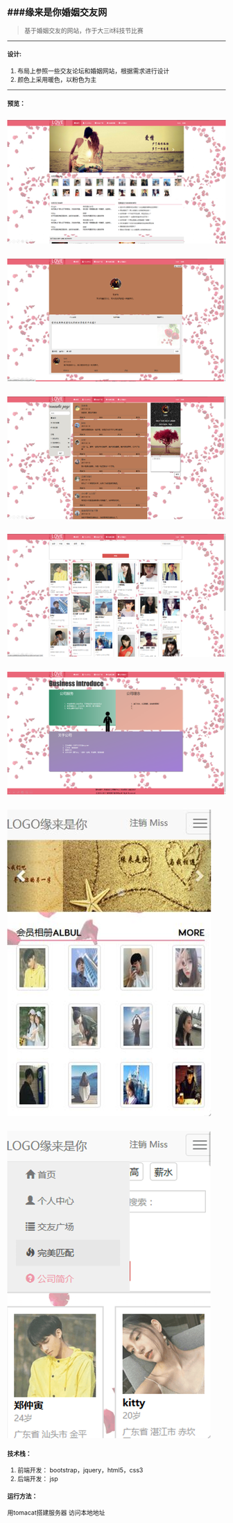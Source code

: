 ###缘来是你婚姻交友网
---
> 基于婚姻交友的网站，作于大三it科技节比赛
---
#### 设计:
1. 布局上参照一些交友论坛和婚姻网站，根据需求进行设计
2. 颜色上采用暖色，以粉色为主
---
#### 预览：
![avatar](https://github.com/xianyusPadding/javaWeb-yuanlaishini/blob/master/WebContent/images/intro1.jpg)
---
![avatar](https://github.com/xianyusPadding/javaWeb-yuanlaishini/blob/master/WebContent/images/intro2.jpg)
---
![avatar](https://github.com/xianyusPadding/javaWeb-yuanlaishini/blob/master/WebContent/images/intro3.jpg)
---
![avatar](https://github.com/xianyusPadding/javaWeb-yuanlaishini/blob/master/WebContent/images/intro4.jpg)
---
![avatar](https://github.com/xianyusPadding/javaWeb-yuanlaishini/blob/master/WebContent/images/intro5.jpg)
---
![avatar](https://github.com/xianyusPadding/javaWeb-yuanlaishini/blob/master/WebContent/images/intro6.jpg)
---
![avatar](https://github.com/xianyusPadding/javaWeb-yuanlaishini/blob/master/WebContent/images/intro7.jpg)
---
#### 技术栈：
1. 前端开发： bootstrap，jquery，html5，css3
2. 后端开发： jsp

#### 运行方法：
用tomacat搭建服务器
访问本地地址
